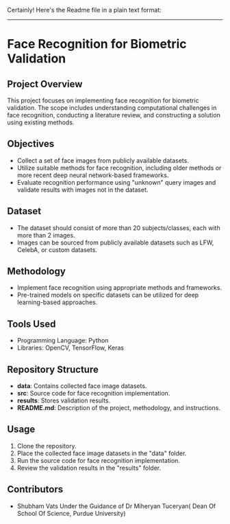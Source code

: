 Certainly! Here's the Readme file in a plain text format:

---

# Face Recognition for Biometric Validation

## Project Overview
This project focuses on implementing face recognition for biometric validation. The scope includes understanding computational challenges in face recognition, conducting a literature review, and constructing a solution using existing methods.

## Objectives
- Collect a set of face images from publicly available datasets.
- Utilize suitable methods for face recognition, including older methods or more recent deep neural network-based frameworks.
- Evaluate recognition performance using "unknown" query images and validate results with images not in the dataset.

## Dataset
- The dataset should consist of more than 20 subjects/classes, each with more than 2 images.
- Images can be sourced from publicly available datasets such as LFW, CelebA, or custom datasets.

## Methodology
- Implement face recognition using appropriate methods and frameworks.
- Pre-trained models on specific datasets can be utilized for deep learning-based approaches.

## Tools Used
- Programming Language: Python
- Libraries: OpenCV, TensorFlow, Keras

## Repository Structure
- **data**: Contains collected face image datasets.
- **src**: Source code for face recognition implementation.
- **results**: Stores validation results.
- **README.md**: Description of the project, methodology, and instructions.

## Usage
1. Clone the repository.
2. Place the collected face image datasets in the "data" folder.
3. Run the source code for face recognition implementation.
4. Review the validation results in the "results" folder.

## Contributors
- Shubham Vats Under the Guidance of Dr Miheryan Tuceryan( Dean Of School Of Science, Purdue University)

